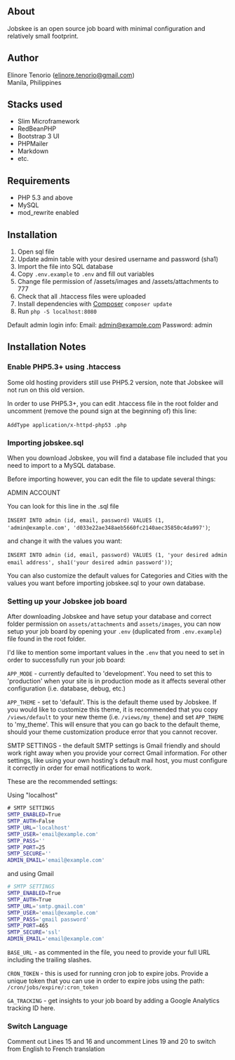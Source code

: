 About
-----
Jobskee is an open source job board with minimal configuration and relatively small footprint.

Author
------
Elinore Tenorio (elinore.tenorio@gmail.com)  
Manila, Philippines

Stacks used
-----------

* Slim Microframework
* RedBeanPHP
* Bootstrap 3 UI
* PHPMailer
* Markdown
* etc.

Requirements
------------
* PHP 5.3 and above
* MySQL
* mod_rewrite enabled

Installation
------------
1. Open sql file
2. Update admin table with your desired username and password (sha1)
3. Import the file into SQL database
4. Copy `.env.example` to `.env` and fill out variables
5. Change file permission of /assets/images and /assets/attachments to 777
6. Check that all .htaccess files were uploaded
7. Install dependencies with [Composer](https://getcomposer.org/) `composer update`
8. Run `php -S localhost:8080`

Default admin login info:
Email: admin@example.com
Password: admin

Installation Notes
------------------

### Enable PHP5.3+ using .htaccess

Some old hosting providers still use PHP5.2 version, note that Jobskee will not run on this old version.

In order to use PHP5.3+, you can edit .htaccess file in the root folder and uncomment (remove the pound sign at the beginning of) this line:

﻿`AddType application/x-httpd-php53 .php`

### Importing jobskee.sql

When you download Jobskee, you will find a database file included that you need to import to a MySQL database.

Before importing however, you can edit the file to update several things:

ADMIN ACCOUNT

You can look for this line in the .sql file

﻿`INSERT INTO admin (id, email, password) VALUES
(1, 'admin@example.com', 'd033e22ae348aeb5660fc2140aec35850c4da997')`;

﻿and change it with the values you want:

﻿`INSERT INTO admin (id, email, password) VALUES
(1, 'your desired admin email address', sha1('your desired admin password'))`;

You can also customize the default values for Categories and Cities with the values you want before importing jobskee.sql to your own database.

### Setting up your Jobskee job board

After downloading Jobskee﻿ and have setup your database and correct folder permission on `assets/attachments` and `assets/images`, you can now setup your job board by opening your `.env` (duplicated from `.env.example`) file found in the root folder.

I'd like to mention some important values in the `.env` that you need to set in order to successfully run your job board:

`APP_MODE` - currently defaulted to 'development'. You need to set this to 'production' when your site is in production mode as it affects several other configuration (i.e. database, debug, etc.)

`APP_THEME` - set to 'default'. This is the default theme used by Jobskee. If you would like to customize this theme, it is recommended that you copy `/views/default` to your new theme (i.e. `/views/my_theme`) and set `APP_THEME` to 'my_theme'. This will ensure that you can go back to the default theme, should your theme customization produce error that you cannot recover.

SMTP SETTINGS - the default SMTP settings is Gmail friendly and should work right away when you provide your correct Gmail information. For other settings, like using your own hosting's default mail host, you must configure it correctly in order for email notifications to work.

These are the recommended settings:

Using "localhost"

```bash
﻿# SMTP SETTINGS  
SMTP_ENABLED=True
SMTP_AUTH=False
SMTP_URL='localhost'
SMTP_USER='email@example.com'
SMTP_PASS=''
SMTP_PORT=25
SMTP_SECURE=''
ADMIN_EMAIL='email@example.com'
```
and using Gmail
```bash
# SMTP SETTINGS  
SMTP_ENABLED=True
SMTP_AUTH=True
SMTP_URL='smtp.gmail.com'
SMTP_USER='email@example.com'
SMTP_PASS='gmail password'
SMTP_PORT=465
SMTP_SECURE='ssl'
ADMIN_EMAIL='email@example.com'
```

`BASE_URL` - as commented in the file, you need to provide your full URL including the trailing slashes.

`CRON_TOKEN` - this is used for running cron job to expire jobs. Provide a unique token that you can use in order to expire jobs using the path: `/cron/jobs/expire/:cron_token`

`GA_TRACKING` - get insights to your job board by adding a Google Analytics tracking ID here.

### Switch Language

Comment out Lines 15 and 16 and uncomment Lines 19 and 20 to switch from English to French translation
